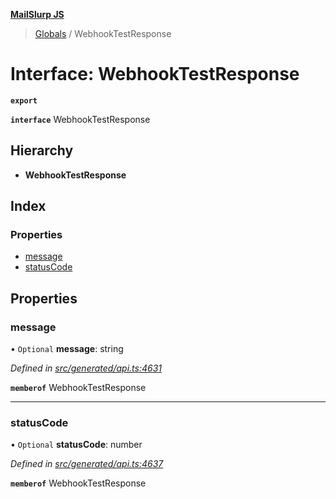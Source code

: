 **[MailSlurp JS](../README.md)**

> [Globals](../README.md) / WebhookTestResponse

# Interface: WebhookTestResponse

**`export`** 

**`interface`** WebhookTestResponse

## Hierarchy

* **WebhookTestResponse**

## Index

### Properties

* [message](webhooktestresponse.md#message)
* [statusCode](webhooktestresponse.md#statuscode)

## Properties

### message

• `Optional` **message**: string

*Defined in [src/generated/api.ts:4631](https://github.com/mailslurp/mailslurp-client/blob/aab6cee/src/generated/api.ts#L4631)*

**`memberof`** WebhookTestResponse

___

### statusCode

• `Optional` **statusCode**: number

*Defined in [src/generated/api.ts:4637](https://github.com/mailslurp/mailslurp-client/blob/aab6cee/src/generated/api.ts#L4637)*

**`memberof`** WebhookTestResponse
